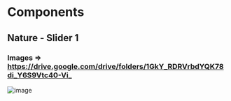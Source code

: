 ﻿# Components
## Nature - Slider 1
### Images => https://drive.google.com/drive/folders/1GkY_RDRVrbdYQK78di_Y6S9Vtc40-Vi_
![image](https://github.com/Janith-Sandamal/musical-umbrella/assets/78975250/492f9b13-8d7a-41a1-b026-7e5d7d26476f)
